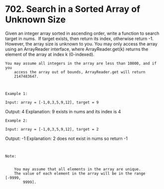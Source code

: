# 702. Search in a Sorted Array of Unknown Size

Given an integer array sorted in ascending order, write a function to search target
        in nums.  If target exists, then return its index, otherwise
        return -1. However, the array size is unknown to you. You may
        only access the array using an ArrayReader interface, where ArrayReader.get(k)
        returns the element of the array at index k (0-indexed).

    You may assume all integers in the array are less than 10000, and if you
        access the array out of bounds, ArrayReader.get will return
        2147483647.

     

    Example 1:

    Input: array = [-1,0,3,5,9,12], target = 9
Output: 4
Explanation: 9 exists in nums and its index is 4

    Example 2:

    Input: array = [-1,0,3,5,9,12], target = 2
Output: -1
Explanation: 2 does not exist in nums so return -1

     

    Note:

    
        You may assume that all elements in the array are unique.
        The value of each element in the array will be in the range [-9999,
            9999].